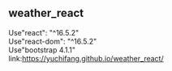 ## weather_react
Use"react": "^16.5.2" </br>
Use"react-dom": "^16.5.2"</br>
Use"bootstrap 4.1.1"</br>
link:https://yuchifang.github.io/weather_react/
